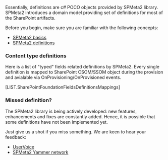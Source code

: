 

Essentially, definitions are c# POCO objects provided by SPMeta2 library.
SPMeta2 introduces a domain model providing set of definitions for most of the SharePoint artifacts.

Before you begin, make sure you are familiar with the following concepts:

* [SPMeta2 basics](/spmeta2/basics/)
* [SPMeta2 definitions](/spmeta2/definitions/)

### Content type definitions
Here is a list of "typed" fields related definitions by SPMeta2. 
Every single definition is mapped to SharePoint CSOM/SSOM object during the provision and avialable via OnProvisioning/OnProvisioned events.

[LIST.SharePointFoundationFieldsDefinitionsMappings]

### Missed definition?

The SPMeta2 library is being actively developed: new features, enhancements and fixes are constantly added. Hence, it is possible that some definitions have not been implemented yet. 

Just give us a shot if you miss something. We are keen to hear your feedback:

* [UserVoice](https://subpointsolutions.uservoice.com)
* [SPMeta2 Yammer network](https://www.yammer.com/spmeta2feedback) 
